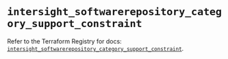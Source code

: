 # `intersight_softwarerepository_category_support_constraint`

Refer to the Terraform Registry for docs: [`intersight_softwarerepository_category_support_constraint`](https://registry.terraform.io/providers/ciscodevnet/intersight/1.0.71/docs/resources/softwarerepository_category_support_constraint).
